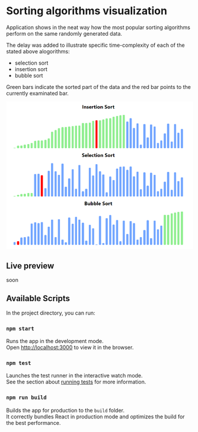 
# Sorting algorithms visualization

Application shows in the neat way how the most popular sorting algorithms perform on the same randomly generated data.

The delay was added to illustrate specific time-complexity of each of the stated above alogorithms:

* selection sort
* insertion sort
* bubble sort

Green bars indicate the sorted part of the data and the red bar points to the currently examinated bar.

![sorting algorithms](./src/assets/preview.png)

## Live preview
soon
## Available Scripts

In the project directory, you can run:

### `npm start`

Runs the app in the development mode.\
Open [http://localhost:3000](http://localhost:3000) to view it in the browser.



### `npm test`

Launches the test runner in the interactive watch mode.\
See the section about [running tests](https://facebook.github.io/create-react-app/docs/running-tests) for more information.

### `npm run build`

Builds the app for production to the `build` folder.\
It correctly bundles React in production mode and optimizes the build for the best performance.





